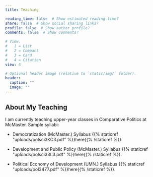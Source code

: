 ```yaml
---
title: Teaching

reading_time: false  # Show estimated reading time?
share: false  # Show social sharing links?
profile: false  # Show author profile?
comments: false  # Show comments?

# View.
#   1 = List
#   2 = Compact
#   3 = Card
#   4 = Citation
view: 4

# Optional header image (relative to `static/img/` folder).
header:
  caption: ""
  image: ""
---
```


## About My Teaching

I am currently teaching upper-year classes in Comparative Politics at McMaster. Sample syllabi:

* Democratization (McMaster.) Syllabus {{% staticref "uploads/polsci3KC3.pdf" %}}here{{% /staticref %}}.

* Development and Public Policy (McMaster.) Syllabus {{% staticref "uploads/polsci33L3.pdf" %}}here{{% /staticref %}}.

* Political Economy of Development (UMN.) Syllabus {{% staticref "uploads/pol3477.pdf" %}}here{{% /staticref %}}.

